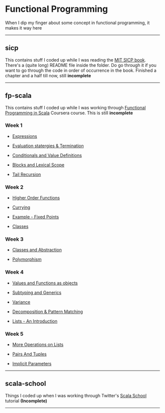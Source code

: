 # Functional Programming
When I dip my finger about some concept in functional programming, it makes it way here

---------------------------------------------------------------------

## sicp
This contains stuff I coded up while I was reading the [MIT SICP book](http://mitpress.mit.edu/sicp/full-text/book/book.html). There's a (quite long) README file inside the folder. Do go through it if you want to go through the code in order of occurrence in the book.
Finished a chapter and a half till now, still **incomplete**

----------------------------------------------------------------------

## fp-scala
This contains stuff I coded up while I was working through
[Functional Programming in Scala](https://www.coursera.org/course/progfun) Coursera course.
This is still **incomplete**

### Week 1

* [Expressions](../b4875711d2b0146584eca14be9bfa162a2c7b6d2/fp-scala/src/week1/Week1.sc#L6-L45)

* [Evaluation statergies & Termination](../b4875711d2b0146584eca14be9bfa162a2c7b6d2/fp-scala/src/week1/Week1.sc#L43-L65)

* [Conditionals and Value Definitions](../b4875711d2b0146584eca14be9bfa162a2c7b6d2/fp-scala/src/week1/Week1.sc#L67-L122)

* [Blocks and Lexical Scope](../b4875711d2b0146584eca14be9bfa162a2c7b6d2/fp-scala/src/week1/Week1.sc#L124-L177)

* [Tail Recursion](../b4875711d2b0146584eca14be9bfa162a2c7b6d2/fp-scala/src/week1/Week1.sc#L179-L219)

### Week 2

* [Higher Order Functions](fp-scala/src/week2/Week2_1.sc)

* [Currying](fp-scala/src/week2/Week2_2.sc)

* [Example - Fixed Points](fp-scala/src/week2/Week2_3.sc)

* [Classes](fp-scala/src/week2/Week2_567.sc)

### Week 3

* [Classes and Abstraction](fp-scala/src/week3/Week3_1.sc)

* [Polymorphism](fp-scala/src/week3/Week3_2.sc)

### Week 4

* [Values and Functions as objects](fp-scala/src/week4/Week4_12.sc)

* [Subtyping and Generics](fp-scala/src/week4/Week4_3.sc)

* [Variance](src/week4/Week4_4.sc)

* [Decomposition & Pattern Matching](fp-scala/src/week4/Week4_56.sc)

* [Lists - An Introduction](fp-scala/src/week4/Week4_7.sc)

### Week 5

* [More Operations on Lists](fp-scala/src/week5/Week5_1.sc)

* [Pairs And Tuples](fp-scala/src/week5/Week5_2.sc)

* [Implicit Parameters](fp-scala/src/week5/Week5_3.sc)

-----------------------------------------------------------------------

## scala-school
Things I coded up when I was working through Twitter's [Scala School](http://twitter.github.io/scala_school/) tutorial **(Incomplete)**

-----------------------------------------------------------------------
